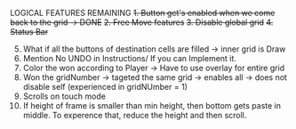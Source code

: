 LOGICAL FEATURES REMAINING
~~1. Button get's enabled when we come back to the grid → DONE~~
~~2. Free Move features~~
~~3. Disable global grid~~
~~4. Status Bar~~

5. What if all the buttons of destination cells are filled → inner grid is Draw
6. Mention No UNDO in Instructions/ If you can Implement it.
7. Color the won according to Player → Have to use overlay for entire grid
8. Won the gridNumber → tageted the same grid → enables all → does not disable self (experienced in gridNUmber = 1)
9. Scrolls on touch mode
10. If height of frame is smaller than min height, then bottom gets paste in middle. To experence that, reduce the height and then scroll.
